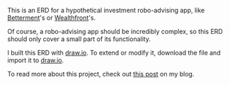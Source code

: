 This is an ERD for a hypothetical investment robo-advising app, like [Betterment](https://www.betterment.com/)'s or [Wealthfront](https://www.wealthfront.com/)'s.

Of course, a robo-advising app should be incredibly complex, so this ERD should only cover a small part of its functionality.

I built this ERD with [draw.io](https://draw.io/). To extend or modify it, download the file and import it to [draw.io](https://draw.io/).

To read more about this project, check out [this post](https://goncalovf.com/erd-robo-advisor) on my blog.
